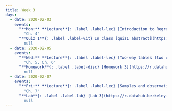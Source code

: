 ```yaml
---
title: Week 3
days:
  - date: 2020-02-03
    events:
      "**Mon:** **Lecture**{: .label .label-lec} [Introduction to Regression](https://ph142-ucb.github.io/sp20/src/lec/l06-intro-to-regression.pdf) [(webcast)](https://www.youtube.com/watch?v=_8wajErynZs) [(code)](https://r.datahub.berkeley.edu/hub/user-redirect/git-pull?repo=https%3A%2F%2Fgithub.com%2Fnnpok%2Fph142-sp20&urlpath=rstudio%2F)":
        "Ch. 4"
      "**Quiz 1**{: .label .label-vit} In class [quiz1 abstract](https://ph142-ucb.github.io/sp20/src/lec/quiz1.pdf)":
        null
  - date: 2020-02-05
    events:
      "**Wed:** **Lecture**{: .label .label-lec} [Two-way tables (two categorical variables](https://ph142-ucb.github.io/sp20/src/lec/l07-two-categorical-vars.pdf) [(code)](https://r.datahub.berkeley.edu/hub/user-redirect/git-pull?repo=https%3A%2F%2Fgithub.com%2Fnnpok%2Fph142-sp20&urlpath=rstudio%2F)":
        "Ch. 5, Ch. 6"
      "**Homework**{: .label .label-disc} [Homework 3](https://r.datahub.berkeley.edu/hub/user-redirect/git-pull?repo=https%3A%2F%2Fgithub.com%2Fnnpok%2Fph142-sp20&urlpath=rstudio%2F) (Due Feb. 11)":
        null
  - date: 2020-02-07
    events:
      "**Fri:** **Lecture**{: .label .label-lec} [Samples and observational studies](https://ph142-ucb.github.io/sp20/src/lec/l08-samples.pdf) [(code)](https://r.datahub.berkeley.edu/hub/user-redirect/git-pull?repo=https%3A%2F%2Fgithub.com%2Fnnpok%2Fph142-sp20&urlpath=rstudio%2F)":
        "Ch. 7"
      "**Lab**{: .label .label-lab} [Lab 3](https://r.datahub.berkeley.edu/hub/user-redirect/git-pull?repo=https%3A%2F%2Fgithub.com%2Fnnpok%2Fph142-sp20&urlpath=rstudio%2F) (Due Feb. 7)":
        null
---
```

